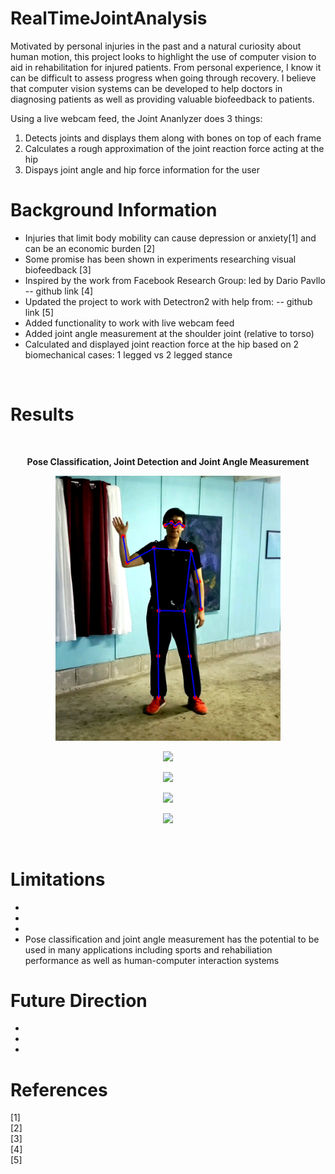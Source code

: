 # RealTimeJointAnalysis
Motivated by personal injuries in the past and a natural curiosity about human motion, this project looks to highlight the use of computer vision to aid in rehabilitation for injured patients. From personal experience, I know it can be difficult to assess progress when going through recovery. I believe that computer vision systems can be developed to help doctors in diagnosing patients as well as providing valuable biofeedback to patients. 

Using a live webcam feed, the Joint Ananlyzer does 3 things:  
1. Detects joints and displays them along with bones on top of each frame  
2. Calculates a rough approximation of the joint reaction force acting at the hip  
3. Dispays joint angle and hip force information for the user

# Background Information

* Injuries that limit body mobility can cause depression or anxiety[1] and can be an economic burden [2]  
* Some promise has been shown in experiments researching visual biofeedback [3]  
* Inspired by the work from Facebook Research Group: led by Dario Pavllo -- github link [4]  
* Updated the project to work with Detectron2 with help from: -- github link [5]  
* Added functionality to work with live webcam feed  
* Added joint angle measurement at the shoulder joint (relative to torso)  
* Calculated and displayed joint reaction force at the hip based on 2 biomechanical cases: 1 legged vs 2 legged stance  


&nbsp;

# Results



&nbsp;


<div align="center">

**Pose Classification, Joint Detection and Joint Angle Measurement**
</div>

<p align="center">
<img src="https://github.com/moonbeam5115/RealTimeJointAnalysis/blob/master/imgs/joint_detection_001.png" width="360">
</p>

<p align="center">
<img src="https://github.com/moonbeam5115/RealTimeJointAnalysis/tree/master/imgs/one_leg_hip_force.png" width="360">
</p>

<p align="center">
<img src="https://github.com/moonbeam5115/RealTimeJointAnalysis/tree/master/imgs/two_legs_hip_force.png" width="360">
</p>

<p align="center">
<img src="https://github.com/moonbeam5115/RealTimeJointAnalysis/tree/master/imgs/wave_squat.gif" width="360">
</p>

<p align="center">
<img src="https://github.com/moonbeam5115/RealTimeJointAnalysis/tree/master/imgs/RT_JointAnalysis.gif" width="360">
</p>

&nbsp;
&nbsp;

# Limitations

* 
* 
* 
* Pose classification and joint angle measurement has the potential to be used in many applications including sports and rehabiliation performance as well as human-computer interaction systems

# Future Direction
*

* 

* 

# References
[1]  
[2]  
[3]  
[4]  
[5]
